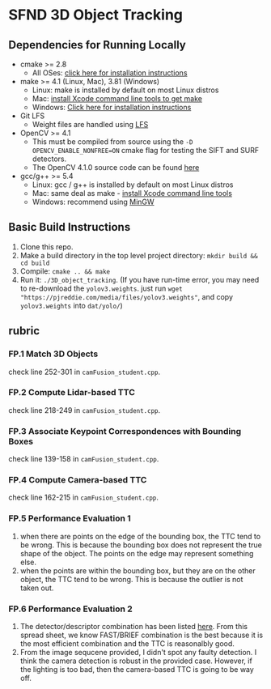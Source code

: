 # SFND 3D Object Tracking

## Dependencies for Running Locally
* cmake >= 2.8
  * All OSes: [click here for installation instructions](https://cmake.org/install/)
* make >= 4.1 (Linux, Mac), 3.81 (Windows)
  * Linux: make is installed by default on most Linux distros
  * Mac: [install Xcode command line tools to get make](https://developer.apple.com/xcode/features/)
  * Windows: [Click here for installation instructions](http://gnuwin32.sourceforge.net/packages/make.htm)
* Git LFS
  * Weight files are handled using [LFS](https://git-lfs.github.com/)
* OpenCV >= 4.1
  * This must be compiled from source using the `-D OPENCV_ENABLE_NONFREE=ON` cmake flag for testing the SIFT and SURF detectors.
  * The OpenCV 4.1.0 source code can be found [here](https://github.com/opencv/opencv/tree/4.1.0)
* gcc/g++ >= 5.4
  * Linux: gcc / g++ is installed by default on most Linux distros
  * Mac: same deal as make - [install Xcode command line tools](https://developer.apple.com/xcode/features/)
  * Windows: recommend using [MinGW](http://www.mingw.org/)

## Basic Build Instructions

1. Clone this repo.
2. Make a build directory in the top level project directory: `mkdir build && cd build`
3. Compile: `cmake .. && make`
4. Run it: `./3D_object_tracking`.  (If you have run-time error, you may need to re-download the `yolov3.weights`. just run `wget "https://pjreddie.com/media/files/yolov3.weights"`, and copy `yolov3.weights` into `dat/yolo/`)

## rubric

### FP.1 Match 3D Objects

check line 252-301 in `camFusion_student.cpp`.

### FP.2 Compute Lidar-based TTC

check line 218-249 in `camFusion_student.cpp`.

### FP.3 Associate Keypoint Correspondences with Bounding Boxes

check line 139-158 in `camFusion_student.cpp`.

### FP.4 Compute Camera-based TTC

check line 162-215 in `camFusion_student.cpp`.

### FP.5 Performance Evaluation 1
1. when there are points on the edge of the bounding box, the TTC tend to be wrong. This is because the bounding box does not represent the true shape of the object. The points on the edge may represent something else.
2. when the points are within the bounding box, but they are on the other object, the TTC tend to be wrong. This is because the outlier is not taken out.

### FP.6 Performance Evaluation 2
1. The detector/descriptor combination has been listed [here](https://docs.google.com/spreadsheets/d/1uxNoxjb7APyzbs_wWEZHTDqBL1qvrkhQDfxyXEYi0ek/edit?usp=sharing). From this spread sheet, we know FAST/BRIEF combination is the best because it is the most efficient combination and the TTC is reasonalbly good.
2. From the image sequcene provided, I didn't spot any faulty detection. I think the camera detection is robust in the provided case. However, if the lighting is too bad, then the camera-based TTC is going to be way off.
